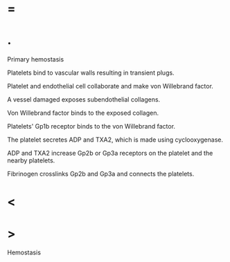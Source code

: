 # =

# .

Primary hemostasis

Platelets bind to vascular walls resulting in transient plugs.

Platelet and endothelial cell collaborate and make von Willebrand factor.

A vessel damaged exposes subendothelial collagens.

Von Willebrand factor binds to the exposed collagen.

Platelets' Gp1b receptor binds to the von Willebrand factor.

The platelet secretes ADP and TXA2, which is made using cyclooxygenase.

ADP and TXA2 increase Gp2b or Gp3a receptors on the platelet and the nearby platelets.

Fibrinogen crosslinks Gp2b and Gp3a and connects the platelets.

# <

# >

Hemostasis
